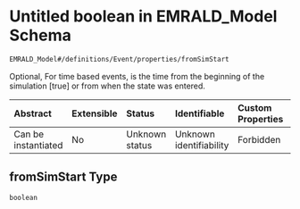 # Untitled boolean in EMRALD\_Model Schema

```txt
EMRALD_Model#/definitions/Event/properties/fromSimStart
```

Optional, For time based events, is the time from the beginning of the simulation \[true] or from when the state was entered.

| Abstract            | Extensible | Status         | Identifiable            | Custom Properties | Additional Properties | Access Restrictions | Defined In                                                                                    |
| :------------------ | :--------- | :------------- | :---------------------- | :---------------- | :-------------------- | :------------------ | :-------------------------------------------------------------------------------------------- |
| Can be instantiated | No         | Unknown status | Unknown identifiability | Forbidden         | Allowed               | none                | [EMRALD\_JsonSchemaV3\_0.json\*](../../out/EMRALD_JsonSchemaV3_0.json "open original schema") |

## fromSimStart Type

`boolean`
